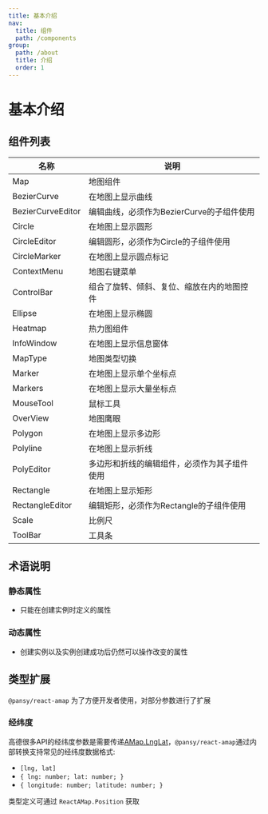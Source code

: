 ```yaml
---
title: 基本介绍
nav:
  title: 组件
  path: /components
group:
  path: /about
  title: 介绍
  order: 1
---
```


# 基本介绍

## 组件列表

|名称|说明|
|--|--|
|Map|地图组件|
|BezierCurve|在地图上显示曲线|
|BezierCurveEditor|编辑曲线，必须作为BezierCurve的子组件使用|
|Circle|在地图上显示圆形|
|CircleEditor|编辑圆形，必须作为Circle的子组件使用|
|CircleMarker|在地图上显示圆点标记|
|ContextMenu|地图右键菜单|
|ControlBar|组合了旋转、倾斜、复位、缩放在内的地图控件|
|Ellipse|在地图上显示椭圆|
|Heatmap|热力图组件|
|InfoWindow|在地图上显示信息窗体|
|MapType|地图类型切换|
|Marker|在地图上显示单个坐标点|
|Markers|在地图上显示大量坐标点|
|MouseTool|鼠标工具|
|OverView|地图鹰眼|
|Polygon|在地图上显示多边形|
|Polyline|在地图上显示折线|
|PolyEditor|多边形和折线的编辑组件，必须作为其子组件使用|
|Rectangle|在地图上显示矩形|
|RectangleEditor|编辑矩形，必须作为Rectangle的子组件使用|
|Scale|比例尺|
|ToolBar|工具条|

## 术语说明

### 静态属性

- 只能在创建实例时定义的属性

### 动态属性

- 创建实例以及实例创建成功后仍然可以操作改变的属性


## 类型扩展

`@pansy/react-amap` 为了方便开发者使用，对部分参数进行了扩展

### 经纬度

高德很多API的经纬度参数是需要传递[AMap.LngLat](https://lbs.amap.com/api/javascript-api/reference/core#LngLat)，`@pansy/react-amap`通过内部转换支持常见的经纬度数据格式:

- `[lng, lat]`
- `{ lng: number; lat: number; }`
- `{ longitude: number; latitude: number; }`

类型定义可通过 `ReactAMap.Position` 获取
